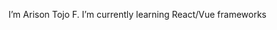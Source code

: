 I’m Arison Tojo F.
I’m currently learning React/Vue frameworks

<!---
D10artef/D10artef is a ✨ special ✨ repository because its `README.md` (this file) appears on your GitHub profile.
You can click the Preview link to take a look at your changes.
--->
